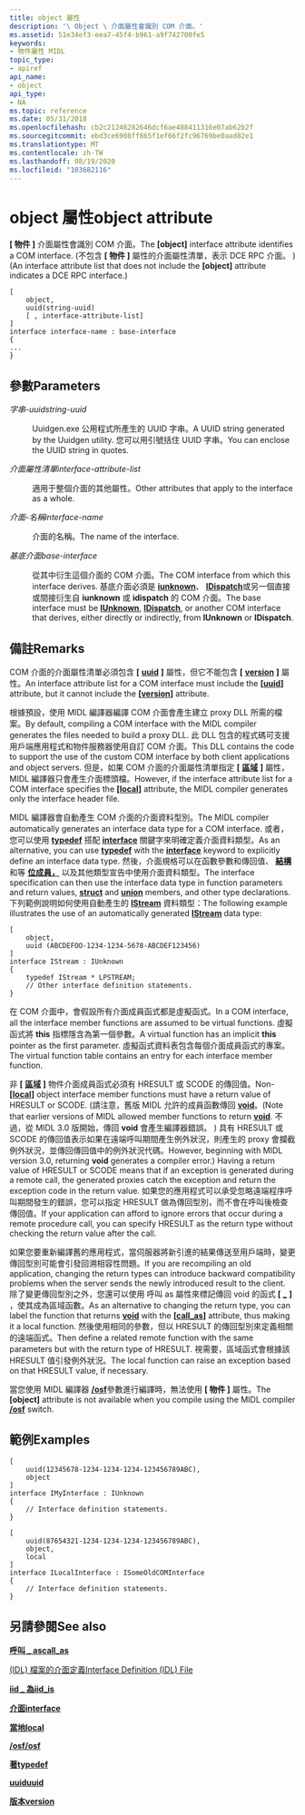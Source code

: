 ```yaml
---
title: object 屬性
description: '\ Object \ 介面屬性會識別 COM 介面。'
ms.assetid: 51e34ef3-eea7-45f4-b961-a9f742700fe5
keywords:
- 物件屬性 MIDL
topic_type:
- apiref
api_name:
- object
api_type:
- NA
ms.topic: reference
ms.date: 05/31/2018
ms.openlocfilehash: cb2c21246282646dcf6ae488411316e07ab62b2f
ms.sourcegitcommit: ebd3ce6908ff865f1ef66f2fc96769be0aad82e1
ms.translationtype: MT
ms.contentlocale: zh-TW
ms.lasthandoff: 08/19/2020
ms.locfileid: "103682116"
---
```

# <a name="object-attribute"></a><span data-ttu-id="fd4e8-104">object 屬性</span><span class="sxs-lookup"><span data-stu-id="fd4e8-104">object attribute</span></span>

<span data-ttu-id="fd4e8-105">**\[ 物件 \]** 介面屬性會識別 COM 介面。</span><span class="sxs-lookup"><span data-stu-id="fd4e8-105">The **\[object\]** interface attribute identifies a COM interface.</span></span> <span data-ttu-id="fd4e8-106"> (不包含 **\[ 物件 \]** 屬性的介面屬性清單，表示 DCE RPC 介面。 ) </span><span class="sxs-lookup"><span data-stu-id="fd4e8-106">(An interface attribute list that does not include the **\[object\]** attribute indicates a DCE RPC interface.)</span></span>

``` syntax
[ 
    object, 
    uuid(string-uuid)
    [ , interface-attribute-list] 
] 
interface interface-name : base-interface
{
...    
}
```

## <a name="parameters"></a><span data-ttu-id="fd4e8-107">參數</span><span class="sxs-lookup"><span data-stu-id="fd4e8-107">Parameters</span></span>

<dl> <dt>

<span data-ttu-id="fd4e8-108">*字串-uuid*</span><span class="sxs-lookup"><span data-stu-id="fd4e8-108">*string-uuid*</span></span> 
</dt> <dd>

<span data-ttu-id="fd4e8-109">Uuidgen.exe 公用程式所產生的 UUID 字串。</span><span class="sxs-lookup"><span data-stu-id="fd4e8-109">A UUID string generated by the Uuidgen utility.</span></span> <span data-ttu-id="fd4e8-110">您可以用引號括住 UUID 字串。</span><span class="sxs-lookup"><span data-stu-id="fd4e8-110">You can enclose the UUID string in quotes.</span></span>

</dd> <dt>

<span data-ttu-id="fd4e8-111">*介面屬性清單*</span><span class="sxs-lookup"><span data-stu-id="fd4e8-111">*interface-attribute-list*</span></span> 
</dt> <dd>

<span data-ttu-id="fd4e8-112">適用于整個介面的其他屬性。</span><span class="sxs-lookup"><span data-stu-id="fd4e8-112">Other attributes that apply to the interface as a whole.</span></span>

</dd> <dt>

<span data-ttu-id="fd4e8-113">*介面-名稱*</span><span class="sxs-lookup"><span data-stu-id="fd4e8-113">*interface-name*</span></span> 
</dt> <dd>

<span data-ttu-id="fd4e8-114">介面的名稱。</span><span class="sxs-lookup"><span data-stu-id="fd4e8-114">The name of the interface.</span></span>

</dd> <dt>

<span data-ttu-id="fd4e8-115">*基底介面*</span><span class="sxs-lookup"><span data-stu-id="fd4e8-115">*base-interface*</span></span> 
</dt> <dd>

<span data-ttu-id="fd4e8-116">從其中衍生這個介面的 COM 介面。</span><span class="sxs-lookup"><span data-stu-id="fd4e8-116">The COM interface from which this interface derives.</span></span> <span data-ttu-id="fd4e8-117">基底介面必須是 [**iunknown**](/windows/win32/api/unknwn/nn-unknwn-iunknown)、 [**IDispatch**](/windows/win32/api/oaidl/nn-oaidl-idispatch)或另一個直接或間接衍生自 **iunknown** 或 **idispatch** 的 COM 介面。</span><span class="sxs-lookup"><span data-stu-id="fd4e8-117">The base interface must be [**IUnknown**](/windows/win32/api/unknwn/nn-unknwn-iunknown), [**IDispatch**](/windows/win32/api/oaidl/nn-oaidl-idispatch), or another COM interface that derives, either directly or indirectly, from **IUnknown** or **IDispatch**.</span></span>

</dd> </dl>

## <a name="remarks"></a><span data-ttu-id="fd4e8-118">備註</span><span class="sxs-lookup"><span data-stu-id="fd4e8-118">Remarks</span></span>

<span data-ttu-id="fd4e8-119">COM 介面的介面屬性清單必須包含 **\[** [**uuid**](uuid.md) **\]** 屬性，但它不能包含 **\[** [**version**](version.md) **\]** 屬性。</span><span class="sxs-lookup"><span data-stu-id="fd4e8-119">An interface attribute list for a COM interface must include the **\[**[**uuid**](uuid.md)**\]** attribute, but it cannot include the **\[**[**version**](version.md)**\]** attribute.</span></span>

<span data-ttu-id="fd4e8-120">根據預設，使用 MIDL 編譯器編譯 COM 介面會產生建立 proxy DLL 所需的檔案。</span><span class="sxs-lookup"><span data-stu-id="fd4e8-120">By default, compiling a COM interface with the MIDL compiler generates the files needed to build a proxy DLL.</span></span> <span data-ttu-id="fd4e8-121">此 DLL 包含的程式碼可支援用戶端應用程式和物件服務器使用自訂 COM 介面。</span><span class="sxs-lookup"><span data-stu-id="fd4e8-121">This DLL contains the code to support the use of the custom COM interface by both client applications and object servers.</span></span> <span data-ttu-id="fd4e8-122">但是，如果 COM 介面的介面屬性清單指定 **\[** [**區域**](local.md) **\]** 屬性，MIDL 編譯器只會產生介面標頭檔。</span><span class="sxs-lookup"><span data-stu-id="fd4e8-122">However, if the interface attribute list for a COM interface specifies the **\[**[**local**](local.md)**\]** attribute, the MIDL compiler generates only the interface header file.</span></span>

<span data-ttu-id="fd4e8-123">MIDL 編譯器會自動產生 COM 介面的介面資料型別。</span><span class="sxs-lookup"><span data-stu-id="fd4e8-123">The MIDL compiler automatically generates an interface data type for a COM interface.</span></span> <span data-ttu-id="fd4e8-124">或者，您可以使用 [**typedef**](typedef.md) 搭配 [**interface**](interface.md) 關鍵字來明確定義介面資料類型。</span><span class="sxs-lookup"><span data-stu-id="fd4e8-124">As an alternative, you can use [**typedef**](typedef.md) with the [**interface**](interface.md) keyword to explicitly define an interface data type.</span></span> <span data-ttu-id="fd4e8-125">然後，介面規格可以在函數參數和傳回值、 [**結構**](struct.md) 和等 [**位成員，**](union.md) 以及其他類型宣告中使用介面資料類型。</span><span class="sxs-lookup"><span data-stu-id="fd4e8-125">The interface specification can then use the interface data type in function parameters and return values, [**struct**](struct.md) and [**union**](union.md) members, and other type declarations.</span></span> <span data-ttu-id="fd4e8-126">下列範例說明如何使用自動產生的 [**IStream**](/windows/desktop/api/objidl/nn-objidl-istream) 資料類型：</span><span class="sxs-lookup"><span data-stu-id="fd4e8-126">The following example illustrates the use of an automatically generated [**IStream**](/windows/desktop/api/objidl/nn-objidl-istream) data type:</span></span>

``` syntax
[
    object, 
    uuid (ABCDEFOO-1234-1234-5678-ABCDEF123456)
] 
interface IStream : IUnknown
{ 
    typedef IStream * LPSTREAM; 
    // Other interface definition statements.
}
```

<span data-ttu-id="fd4e8-127">在 COM 介面中，會假設所有介面成員函式都是虛擬函式。</span><span class="sxs-lookup"><span data-stu-id="fd4e8-127">In a COM interface, all the interface member functions are assumed to be virtual functions.</span></span> <span data-ttu-id="fd4e8-128">虛擬函式將 **this** 指標隱含為第一個參數。</span><span class="sxs-lookup"><span data-stu-id="fd4e8-128">A virtual function has an implicit **this** pointer as the first parameter.</span></span> <span data-ttu-id="fd4e8-129">虛擬函式資料表包含每個介面成員函式的專案。</span><span class="sxs-lookup"><span data-stu-id="fd4e8-129">The virtual function table contains an entry for each interface member function.</span></span>

<span data-ttu-id="fd4e8-130">非 **\[** [**區域**](local.md) **\]** 物件介面成員函式必須有 HRESULT 或 SCODE 的傳回值。</span><span class="sxs-lookup"><span data-stu-id="fd4e8-130">Non-**\[**[**local**](local.md)**\]** object interface member functions must have a return value of HRESULT or SCODE.</span></span> <span data-ttu-id="fd4e8-131"> (請注意，舊版 MIDL 允許的成員函數傳回 [**void**](void.md)。</span><span class="sxs-lookup"><span data-stu-id="fd4e8-131">(Note that earlier versions of MIDL allowed member functions to return [**void**](void.md).</span></span> <span data-ttu-id="fd4e8-132">不過，從 MIDL 3.0 版開始，傳回 **void** 會產生編譯器錯誤。 ) 具有 HRESULT 或 SCODE 的傳回值表示如果在遠端呼叫期間產生例外狀況，則產生的 proxy 會攔截例外狀況，並傳回傳回值中的例外狀況代碼。</span><span class="sxs-lookup"><span data-stu-id="fd4e8-132">However, beginning with MIDL version 3.0, returning **void** generates a compiler error.) Having a return value of HRESULT or SCODE means that if an exception is generated during a remote call, the generated proxies catch the exception and return the exception code in the return value.</span></span> <span data-ttu-id="fd4e8-133">如果您的應用程式可以承受忽略遠端程序呼叫期間發生的錯誤，您可以指定 HRESULT 做為傳回型別，而不會在呼叫後檢查傳回值。</span><span class="sxs-lookup"><span data-stu-id="fd4e8-133">If your application can afford to ignore errors that occur during a remote procedure call, you can specify HRESULT as the return type without checking the return value after the call.</span></span>

<span data-ttu-id="fd4e8-134">如果您要重新編譯舊的應用程式，當伺服器將新引進的結果傳送至用戶端時，變更傳回型別可能會引發回溯相容性問題。</span><span class="sxs-lookup"><span data-stu-id="fd4e8-134">If you are recompiling an old application, changing the return types can introduce backward compatibility problems when the server sends the newly introduced result to the client.</span></span> <span data-ttu-id="fd4e8-135">除了變更傳回型別之外，您還可以使用 [](void.md)呼叫 as 屬性來標記傳回 void 的函式 **\[** [**\_**](call-as.md) **\]** ，使其成為區域函數。</span><span class="sxs-lookup"><span data-stu-id="fd4e8-135">As an alternative to changing the return type, you can label the function that returns [**void**](void.md) with the **\[**[**call\_as**](call-as.md)**\]** attribute, thus making it a local function.</span></span> <span data-ttu-id="fd4e8-136">然後使用相同的參數，但以 HRESULT 的傳回型別來定義相關的遠端函式。</span><span class="sxs-lookup"><span data-stu-id="fd4e8-136">Then define a related remote function with the same parameters but with the return type of HRESULT.</span></span> <span data-ttu-id="fd4e8-137">視需要，區域函式會根據該 HRESULT 值引發例外狀況。</span><span class="sxs-lookup"><span data-stu-id="fd4e8-137">The local function can raise an exception based on that HRESULT value, if necessary.</span></span>

<span data-ttu-id="fd4e8-138">當您使用 MIDL 編譯器 [**/osf**](-osf.md)參數進行編譯時，無法使用 **\[ 物件 \]** 屬性。</span><span class="sxs-lookup"><span data-stu-id="fd4e8-138">The **\[object\]** attribute is not available when you compile using the MIDL compiler [**/osf**](-osf.md) switch.</span></span>

## <a name="examples"></a><span data-ttu-id="fd4e8-139">範例</span><span class="sxs-lookup"><span data-stu-id="fd4e8-139">Examples</span></span>

``` syntax
[
    uuid(12345678-1234-1234-1234-123456789ABC), 
    object
] 
interface IMyInterface : IUnknown
{
    // Interface definition statements.
}

[
    uuid(87654321-1234-1234-1234-123456789ABC), 
    object, 
    local
] 
interface ILocalInterface : ISomeOldCOMInterface
{
    // Interface definition statements.
}
```

## <a name="see-also"></a><span data-ttu-id="fd4e8-140">另請參閱</span><span class="sxs-lookup"><span data-stu-id="fd4e8-140">See also</span></span>

<dl> <dt>

[<span data-ttu-id="fd4e8-141">**呼叫 \_ as**</span><span class="sxs-lookup"><span data-stu-id="fd4e8-141">**call\_as**</span></span>](call-as.md)
</dt> <dt>

[<span data-ttu-id="fd4e8-142"> (IDL) 檔案的介面定義</span><span class="sxs-lookup"><span data-stu-id="fd4e8-142">Interface Definition (IDL) File</span></span>](interface-definition-idl-file.md)
</dt> <dt>

[<span data-ttu-id="fd4e8-143">**iid \_ 為**</span><span class="sxs-lookup"><span data-stu-id="fd4e8-143">**iid\_is**</span></span>](iid-is.md)
</dt> <dt>

[<span data-ttu-id="fd4e8-144">**介面**</span><span class="sxs-lookup"><span data-stu-id="fd4e8-144">**interface**</span></span>](interface.md)
</dt> <dt>

[<span data-ttu-id="fd4e8-145">**當地**</span><span class="sxs-lookup"><span data-stu-id="fd4e8-145">**local**</span></span>](local.md)
</dt> <dt>

[<span data-ttu-id="fd4e8-146">**/osf**</span><span class="sxs-lookup"><span data-stu-id="fd4e8-146">**/osf**</span></span>](-osf.md)
</dt> <dt>

[<span data-ttu-id="fd4e8-147">**著**</span><span class="sxs-lookup"><span data-stu-id="fd4e8-147">**typedef**</span></span>](typedef.md)
</dt> <dt>

[<span data-ttu-id="fd4e8-148">**uuid**</span><span class="sxs-lookup"><span data-stu-id="fd4e8-148">**uuid**</span></span>](uuid.md)
</dt> <dt>

[<span data-ttu-id="fd4e8-149">**版本**</span><span class="sxs-lookup"><span data-stu-id="fd4e8-149">**version**</span></span>](version.md)
</dt> </dl>

 

 
